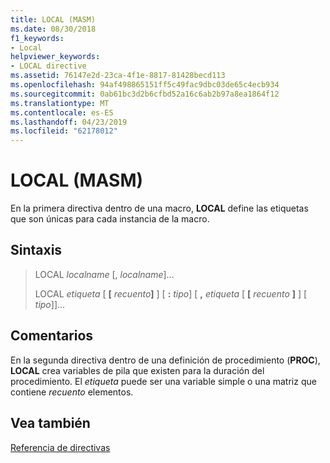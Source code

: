 ```yaml
---
title: LOCAL (MASM)
ms.date: 08/30/2018
f1_keywords:
- Local
helpviewer_keywords:
- LOCAL directive
ms.assetid: 76147e2d-23ca-4f1e-8817-81428becd113
ms.openlocfilehash: 94af498865151ff5c49fac9dbc03de65c4ecb934
ms.sourcegitcommit: 0ab61bc3d2b6cfbd52a16c6ab2b97a8ea1864f12
ms.translationtype: MT
ms.contentlocale: es-ES
ms.lasthandoff: 04/23/2019
ms.locfileid: "62178012"
---
```

# <a name="local-masm"></a>LOCAL (MASM)

En la primera directiva dentro de una macro, **LOCAL** define las etiquetas que son únicas para cada instancia de la macro.

## <a name="syntax"></a>Sintaxis

> LOCAL *localname* \[, *localname*]...
>
> LOCAL *etiqueta* \[ __\[__ *recuento*__]__ ] \[ __:__  *tipo*] \[ __,__ *etiqueta* \[ __\[__ *recuento* __]__  ] \[ *tipo*]]...

## <a name="remarks"></a>Comentarios

En la segunda directiva dentro de una definición de procedimiento (**PROC**), **LOCAL** crea variables de pila que existen para la duración del procedimiento. El *etiqueta* puede ser una variable simple o una matriz que contiene *recuento* elementos.

## <a name="see-also"></a>Vea también

[Referencia de directivas](../../assembler/masm/directives-reference.md)<br/>